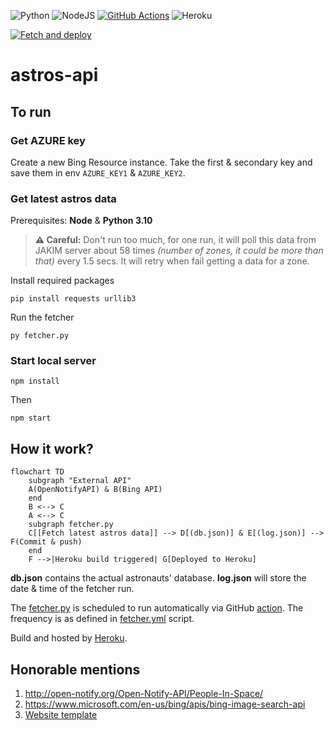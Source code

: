 ![Python](https://img.shields.io/badge/python-3670A0?style=for-the-badge&logo=python&logoColor=ffdd54)
![NodeJS](https://img.shields.io/badge/node.js-6DA55F?style=for-the-badge&logo=node.js&logoColor=white)
[![GitHub Actions](https://img.shields.io/badge/github%20actions-%232671E5.svg?style=for-the-badge&logo=githubactions&logoColor=white)](#put-it-togother-how-does-it-works)
![Heroku](https://img.shields.io/badge/heroku-%23430098.svg?style=for-the-badge&logo=heroku&logoColor=white)

[![Fetch and deploy](https://github.com/iqfareez/astros-api/actions/workflows/fetcher.yml/badge.svg)](https://github.com/iqfareez/astros-api/actions/workflows/fetcher.yml)

# astros-api

## To run

### Get AZURE key

Create a new Bing Resource instance. Take the first & secondary key and save them in env `AZURE_KEY1` & `AZURE_KEY2`.

### Get latest astros data

Prerequisites: **Node** & **Python 3.10**

> **⚠️ Careful:** Don't run too much, for one run, it will poll this data from JAKIM server about 58 times _(number of zones, it could be more than that)_ every 1.5 secs. It will retry when fail getting a data for a zone.

Install required packages

```
pip install requests urllib3
```

Run the fetcher

```
py fetcher.py
```

### Start local server

```
npm install
```

Then

```
npm start
```

## How it work?

```mermaid
flowchart TD
    subgraph "External API"
    A(OpenNotifyAPI) & B(Bing API)
    end
    B <--> C
    A <--> C
    subgraph fetcher.py
    C[[Fetch latest astros data]] --> D[(db.json)] & E[(log.json)] --> F(Commit & push)
    end
    F -->|Heroku build triggered| G[Deployed to Heroku]
```

**db.json** contains the actual astronauts' database. **log.json** will store the date & time of the fetcher run.

The [fetcher.py](fetcher.py) is scheduled to run automatically via GitHub [action](https://github.com/iqfareez/mpt-backup-api/actions/workflows/fetcher.yml). The frequency is as defined in [fetcher.yml](.github/workflows/fetcher.yml) script.

Build and hosted by [Heroku](https://www.heroku.com/).

## Honorable mentions

1. http://open-notify.org/Open-Notify-API/People-In-Space/
2. https://www.microsoft.com/en-us/bing/apis/bing-image-search-api
3. [Website template](https://getbootstrap.com/docs/5.1/examples/starter-template)

